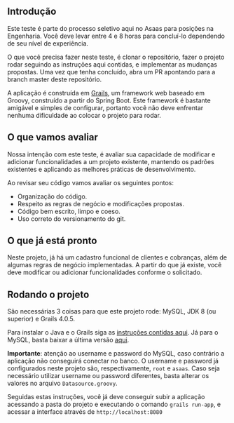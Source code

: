 <!-- ABOUT THE PROJECT -->
## Introdução

Este teste é parte do processo seletivo aqui no Asaas para posições na Engenharia. Você deve levar entre 4 e 8 horas para concluí-lo dependendo de seu nível de experiência.

O que você precisa fazer neste teste, é clonar o repositório, fazer o projeto rodar seguindo as instruções aqui contidas, e implementar as mudanças propostas. Uma vez que tenha concluído, abra um PR apontando para a branch master deste repositório.

A aplicação é construída em [Grails](https://grails.org/), um framework web baseado em Groovy, construído a partir do Spring Boot. Este framework é bastante amigável e simples de configurar, portanto você não deve enfrentar nenhuma dificuldade ao colocar o projeto para rodar.

## O que vamos avaliar

Nossa intenção com este teste, é avaliar sua capacidade de modificar e adicionar funcionalidades a um projeto existente, mantendo os padrões existentes e aplicando as melhores práticas de desenvolvimento.

Ao revisar seu código vamos avaliar os seguintes pontos:
* Organização do código.
* Respeito as regras de negócio e modificações propostas.
* Código bem escrito, limpo e coeso.
* Uso correto do versionamento do git.

## O que já está pronto

Neste projeto, já há um cadastro funcional de clientes e cobranças, além de algumas regras de negócio implementadas. A partir do que já existe, você deve modificar ou adicionar funcionalidades conforme o solicitado.


## Rodando o projeto

São necessárias 3 coisas para que este projeto rode: MySQL, JDK 8 (ou superior) e Grails 4.0.5.

Para instalar o Java e o Grails siga as [instruções contidas aqui](https://docs.grails.org/4.0.5/guide/single.html#requirements). Já para o MySQL, basta baixar a última versão [aqui](https://dev.mysql.com/downloads/mysql/).

**Importante**: atenção ao username e password do MySQL, caso contrário a aplicação não conseguirá conectar no banco. O username e password já configurados neste projeto são, respectivamente, `root` e `asaas`. Caso seja necessário utilizar username ou password diferentes, basta alterar os valores no arquivo `Datasource.groovy`.

Seguidas estas instruções, você já deve conseguir subir a aplicação acessando a pasta do projeto e executando o comando `grails run-app`, e acessar a interface através de `http://localhost:8080`

